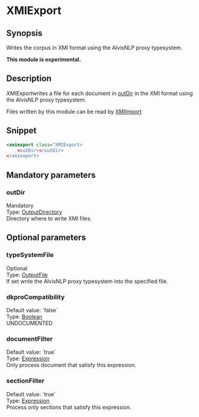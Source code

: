 <h1 class="module">XMIExport</h1>

## Synopsis

Writes the corpus in XMI format using the AlvisNLP proxy typesystem.

**This module is experimental.**

## Description

*XMIExport*writes a file for each document in <a href="#outDir" class="param">outDir</a> in the XMI format using the AlvisNLP proxy typesystem.

Files written by this module can be read by <a href="../module/XMIImport" class="module">XMIImport</a> 

## Snippet



```xml
<xmiexport class="XMIExport>
    <outDir></outDir>
</xmiexport>
```

## Mandatory parameters

<h3 id="outDir" class="param">outDir</h3>

<div class="param-level param-level-mandatory">Mandatory
</div>
<div class="param-type">Type: <a href="../converter/fr.inra.maiage.bibliome.util.files.OutputDirectory" class="converter">OutputDirectory</a>
</div>
Directory where to write XMI files.

## Optional parameters

<h3 id="typeSystemFile" class="param">typeSystemFile</h3>

<div class="param-level param-level-optional">Optional
</div>
<div class="param-type">Type: <a href="../converter/fr.inra.maiage.bibliome.util.files.OutputFile" class="converter">OutputFile</a>
</div>
If set write the AlvisNLP proxy typesystem into the specified file.

<h3 id="dkproCompatibility" class="param">dkproCompatibility</h3>

<div class="param-level param-level-default-value">Default value: `false`
</div>
<div class="param-type">Type: <a href="../converter/java.lang.Boolean" class="converter">Boolean</a>
</div>
UNDOCUMENTED

<h3 id="documentFilter" class="param">documentFilter</h3>

<div class="param-level param-level-default-value">Default value: `true`
</div>
<div class="param-type">Type: <a href="../converter/fr.inra.maiage.bibliome.alvisnlp.core.corpus.expressions.Expression" class="converter">Expression</a>
</div>
Only process document that satisfy this expression.

<h3 id="sectionFilter" class="param">sectionFilter</h3>

<div class="param-level param-level-default-value">Default value: `true`
</div>
<div class="param-type">Type: <a href="../converter/fr.inra.maiage.bibliome.alvisnlp.core.corpus.expressions.Expression" class="converter">Expression</a>
</div>
Process only sections that satisfy this expression.


